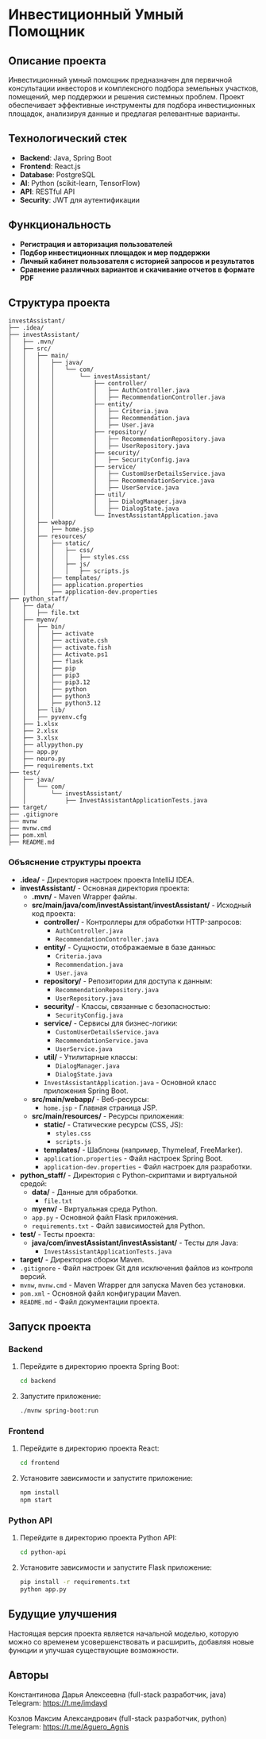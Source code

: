 
# Инвестиционный Умный Помощник

## Описание проекта
Инвестиционный умный помощник предназначен для первичной консультации инвесторов и комплексного подбора земельных участков, помещений, мер поддержки и решения системных проблем. Проект обеспечивает эффективные инструменты для подбора инвестиционных площадок, анализируя данные и предлагая релевантные варианты.

## Технологический стек
- **Backend**: Java, Spring Boot
- **Frontend**: React.js
- **Database**: PostgreSQL
- **AI**: Python (scikit-learn, TensorFlow)
- **API**: RESTful API
- **Security**: JWT для аутентификации

## Функциональность
- **Регистрация и авторизация пользователей**
- **Подбор инвестиционных площадок и мер поддержки**
- **Личный кабинет пользователя с историей запросов и результатов**
- **Сравнение различных вариантов и скачивание отчетов в формате PDF**

## Структура проекта
```
investAssistant/
├── .idea/
├── investAssistant/
│   ├── .mvn/
│   ├── src/
│   │   ├── main/
│   │   │   ├── java/
│   │   │   │   └── com/
│   │   │   │       └── investAssistant/
│   │   │   │           ├── controller/
│   │   │   │           │   ├── AuthController.java
│   │   │   │           │   ├── RecommendationController.java
│   │   │   │           ├── entity/
│   │   │   │           │   ├── Criteria.java
│   │   │   │           │   ├── Recommendation.java
│   │   │   │           │   ├── User.java
│   │   │   │           ├── repository/
│   │   │   │           │   ├── RecommendationRepository.java
│   │   │   │           │   ├── UserRepository.java
│   │   │   │           ├── security/
│   │   │   │           │   ├── SecurityConfig.java
│   │   │   │           ├── service/
│   │   │   │           │   ├── CustomUserDetailsService.java
│   │   │   │           │   ├── RecommendationService.java
│   │   │   │           │   ├── UserService.java
│   │   │   │           ├── util/
│   │   │   │           │   ├── DialogManager.java
│   │   │   │           │   ├── DialogState.java
│   │   │   │           └── InvestAssistantApplication.java
│   │   ├── webapp/
│   │   │   ├── home.jsp
│   │   ├── resources/
│   │   │   ├── static/
│   │   │   │   ├── css/
│   │   │   │   │   ├── styles.css
│   │   │   │   ├── js/
│   │   │   │   │   ├── scripts.js
│   │   │   ├── templates/
│   │   │   ├── application.properties
│   │   │   ├── application-dev.properties
├── python_staff/
│   ├── data/
│   │   ├── file.txt
│   ├── myenv/
│   │   ├── bin/
│   │   │   ├── activate
│   │   │   ├── activate.csh
│   │   │   ├── activate.fish
│   │   │   ├── Activate.ps1
│   │   │   ├── flask
│   │   │   ├── pip
│   │   │   ├── pip3
│   │   │   ├── pip3.12
│   │   │   ├── python
│   │   │   ├── python3
│   │   │   ├── python3.12
│   │   ├── lib/
│   │   ├── pyvenv.cfg
│   ├── 1.xlsx
│   ├── 2.xlsx
│   ├── 3.xlsx
│   ├── allypython.py
│   ├── app.py
│   ├── neuro.py
│   ├── requirements.txt
├── test/
│   ├── java/
│   │   └── com/
│   │       └── investAssistant/
│   │           ├── InvestAssistantApplicationTests.java
├── target/
├── .gitignore
├── mvnw
├── mvnw.cmd
├── pom.xml
├── README.md

```

### Объяснение структуры проекта

- **.idea/** - Директория настроек проекта IntelliJ IDEA.
- **investAssistant/** - Основная директория проекта:
  - **.mvn/** - Maven Wrapper файлы.
  - **src/main/java/com/investAssistant/investAssistant/** - Исходный код проекта:
    - **controller/** - Контроллеры для обработки HTTP-запросов:
      - `AuthController.java`
      - `RecommendationController.java`
    - **entity/** - Сущности, отображаемые в базе данных:
      - `Criteria.java`
      - `Recommendation.java`
      - `User.java`
    - **repository/** - Репозитории для доступа к данным:
      - `RecommendationRepository.java`
      - `UserRepository.java`
    - **security/** - Классы, связанные с безопасностью:
      - `SecurityConfig.java`
    - **service/** - Сервисы для бизнес-логики:
      - `CustomUserDetailsService.java`
      - `RecommendationService.java`
      - `UserService.java`
    - **util/** - Утилитарные классы:
      - `DialogManager.java`
      - `DialogState.java`
    - `InvestAssistantApplication.java` - Основной класс приложения Spring Boot.
  - **src/main/webapp/** - Веб-ресурсы:
    - `home.jsp` - Главная страница JSP.
  - **src/main/resources/** - Ресурсы приложения:
    - **static/** - Статические ресурсы (CSS, JS):
      - `styles.css`
      - `scripts.js`
    - **templates/** - Шаблоны (например, Thymeleaf, FreeMarker).
    - `application.properties` - Файл настроек Spring Boot.
    - `application-dev.properties` - Файл настроек для разработки.
- **python_staff/** - Директория с Python-скриптами и виртуальной средой:
  - **data/** - Данные для обработки.
    - `file.txt`
  - **myenv/** - Виртуальная среда Python.
  - `app.py` - Основной файл Flask приложения.
  - `requirements.txt` - Файл зависимостей для Python.
- **test/** - Тесты проекта:
  - **java/com/investAssistant/investAssistant/** - Тесты для Java:
    - `InvestAssistantApplicationTests.java`
- **target/** - Директория сборки Maven.
- `.gitignore` - Файл настроек Git для исключения файлов из контроля версий.
- `mvnw`, `mvnw.cmd` - Maven Wrapper для запуска Maven без установки.
- `pom.xml` - Основной файл конфигурации Maven.
- `README.md` - Файл документации проекта.


## Запуск проекта

### Backend
1. Перейдите в директорию проекта Spring Boot:
   ```bash
   cd backend
   ```
2. Запустите приложение:
   ```bash
   ./mvnw spring-boot:run
   ```

### Frontend
1. Перейдите в директорию проекта React:
   ```bash
   cd frontend
   ```
2. Установите зависимости и запустите приложение:
   ```bash
   npm install
   npm start
   ```

### Python API
1. Перейдите в директорию проекта Python API:
   ```bash
   cd python-api
   ```
2. Установите зависимости и запустите Flask приложение:
   ```bash
   pip install -r requirements.txt
   python app.py
   ```

## Будущие улучшения
Настоящая версия проекта является начальной моделью, которую можно со временем усовершенствовать и расширить, добавляя новые функции и улучшая существующие возможности.

## Авторы
Константинова Дарья Алексеевна (full-stack разработчик, java)
Telegram: https://t.me/imdayd

Козлов Максим Александрович (full-stack разработчик, python)
Telegram: https://t.me/Aguero_Agnis




